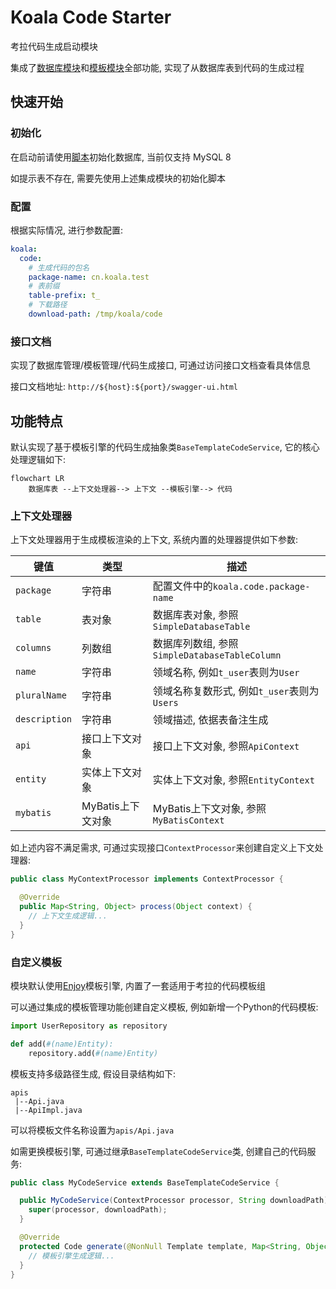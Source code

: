 # Koala Code Starter

考拉代码生成启动模块

集成了[数据库模块](../koala-database-starter)和[模板模块](../koala-template-starter)全部功能, 实现了从数据库表到代码的生成过程

## 快速开始

### 初始化

在启动前请使用[脚本](../../koala-domains/koala-code/src/main/resources/database/init.sql)初始化数据库, 当前仅支持 MySQL 8

如提示表不存在, 需要先使用上述集成模块的初始化脚本

### 配置

根据实际情况, 进行参数配置:

```yaml
koala:
  code:
    # 生成代码的包名
    package-name: cn.koala.test
    # 表前缀
    table-prefix: t_
    # 下载路径
    download-path: /tmp/koala/code
```

### 接口文档

实现了数据库管理/模板管理/代码生成接口, 可通过访问接口文档查看具体信息

接口文档地址: `http://${host}:${port}/swagger-ui.html`

## 功能特点

默认实现了基于模板引擎的代码生成抽象类`BaseTemplateCodeService`, 它的核心处理逻辑如下:

```mermaid
flowchart LR
	数据库表 --上下文处理器--> 上下文 --模板引擎--> 代码
```

### 上下文处理器

上下文处理器用于生成模板渲染的上下文, 系统内置的处理器提供如下参数:

| 键值          | 类型              | 描述                                          |
| ------------- | ----------------- | --------------------------------------------- |
| `package`     | 字符串            | 配置文件中的`koala.code.package-name`         |
| `table`       | 表对象            | 数据库表对象, 参照`SimpleDatabaseTable`       |
| `columns`     | 列数组            | 数据库列数组, 参照`SimpleDatabaseTableColumn` |
| `name`        | 字符串            | 领域名称, 例如`t_user`表则为`User`            |
| `pluralName`  | 字符串            | 领域名称复数形式, 例如`t_user`表则为`Users`   |
| `description` | 字符串            | 领域描述, 依据表备注生成                      |
| `api`         | 接口上下文对象    | 接口上下文对象, 参照`ApiContext`              |
| `entity`      | 实体上下文对象    | 实体上下文对象, 参照`EntityContext`           |
| `mybatis`     | MyBatis上下文对象 | MyBatis上下文对象, 参照`MyBatisContext`       |

如上述内容不满足需求, 可通过实现接口`ContextProcessor`来创建自定义上下文处理器:

```java
public class MyContextProcessor implements ContextProcessor {

  @Override
  public Map<String, Object> process(Object context) {
    // 上下文生成逻辑...
  }
}
```

### 自定义模板

模块默认使用[Enjoy](https://jfinal.com/doc/6-1)模板引擎, 内置了一套适用于考拉的代码模板组

可以通过集成的模板管理功能创建自定义模板, 例如新增一个Python的代码模板:

```python
import UserRepository as repository

def add(#(name)Entity):
    repository.add(#(name)Entity)
```

模板支持多级路径生成, 假设目录结构如下:

```
apis
 |--Api.java
 |--ApiImpl.java
```

可以将模板文件名称设置为`apis/Api.java`

如需更换模板引擎, 可通过继承`BaseTemplateCodeService`类, 创建自己的代码服务:

```java
public class MyCodeService extends BaseTemplateCodeService {

  public MyCodeService(ContextProcessor processor, String downloadPath) {
    super(processor, downloadPath);
  }

  @Override
  protected Code generate(@NonNull Template template, Map<String, Object> context) {
    // 模板引擎生成逻辑...
  }
}
```

